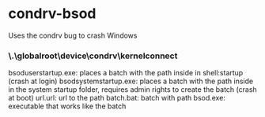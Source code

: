# condrv-bsod

Uses the condrv bug to crash Windows
### \\.\globalroot\device\condrv\kernelconnect
bsoduserstartup.exe: places a batch with the path inside in shell:startup (crash at login)
bsodsystemstartup.exe: places a batch with the path inside in the system startup folder, requires admin rights to create the batch (crash at boot)
url.url: url to the path
batch.bat: batch with path
bsod.exe: executable that works like the batch
